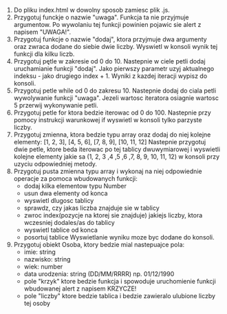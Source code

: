 1. Do pliku index.html w dowolny sposob zamiesc plik .js.
2. Przygotuj funckje o nazwie "uwaga". Funkcja ta nie przyjmuje argumentow. Po wywolaniu tej funkcji powinien pojawic sie alert z napisem "UWAGA!".
3. Przygotuj funkcje o nazwie "dodaj", ktora przyjmuje dwa argumenty oraz zwraca dodane do siebie dwie liczby. Wyswietl w konsoli wynik tej funkcji dla kilku liczb.
4. Przygotuj pętle w zakresie od 0 do 10. Nastepnie w ciele petli dodaj uruchamianie funkcji "dodaj". Jako pierwszy parametr uzyj aktualnego indeksu - jako drugiego index + 1. Wyniki z kazdej iteracji wypisz do konsoli.
5. Przygotuj petle while od 0 do zakresu 10. Nastepnie dodaj do ciala petli wywolywanie funkcji "uwaga". Jezeli wartosc iteratora osiagnie wartosc 5 przerwij wykonywanie petli.
6. Przygotuj petle for ktora bedzie iterowac od 0 do 100. Nastepnie przy pomocy instrukcji warunkowej if wyswietl w konsoli tylko parzyste liczby.
7. Przygotuj zmienna, ktora bedzie typu array oraz dodaj do niej kolejne elementy:
   [1, 2, 3],
   [4, 5, 6],
   [7, 8, 9],
   [10, 11, 12]
   Nastepnie przygotuj dwie petle, ktore beda iterowac po tej tablicy dwuwymiarowej i wyswietli kolejne elementy jakie sa (1, 2, 3 ,4 ,5 ,6 ,7, 8, 9, 10, 11, 12) w konsoli przy uzyciu odpowiedniej metody.
8. Przygotuj pusta zmienna typu array i wykonaj na niej odpowiednie operacje za pomoca wbudowanych funkcji:
   * dodaj kilka elementow typu Number
   * usun dwa elementy od konca
   * wyswietl dlugosc tablicy
   * sprawdz, czy jakas liczba znajduje sie w tablicy
   * zwroc index(pozycje na ktorej sie znajduje) jakiejs liczby, ktora wczesniej dodales/as do tablicy
   * wyswietl tablice od konca
   * posortuj tablice
Wyswietlanie wyniku moze byc dodane do konsoli.
9. Przygotuj obiekt Osoba, ktory bedzie mial nastepuajce pola:
   * imie: string
   * nazwisko: string
   * wiek: number
   * data urodzenia: string (DD/MM/RRRR) np. 01/12/1990
   * pole "krzyk" ktore bedzie funkcja i spowoduje uruchomienie funkcji wbudowanej alert z napisem KRZYCZE!
   * pole "liczby" ktore bedzie tablica i bedzie zawieralo ulubione liczby tej osoby